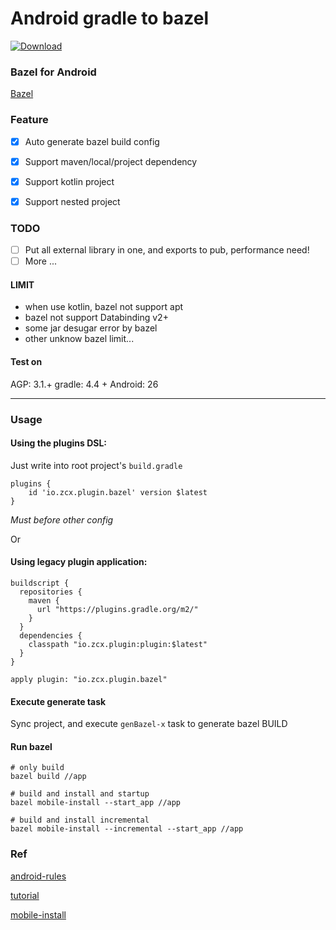 # Android gradle to bazel

[![Download](https://api.bintray.com/packages/act262/maven/bazel/images/download.svg)](https://bintray.com/act262/maven/bazel/_latestVersion)

### Bazel for Android

[Bazel](https://www.bazel.build)


### Feature
- [x] Auto generate bazel build config
- [x] Support maven/local/project dependency
- [x] Support kotlin project
- [x] Support nested project


### TODO
- [ ] Put all external library in one, and exports to pub, performance need!
- [ ] More ...

#### LIMIT
- when use kotlin, bazel not support apt
- bazel not support Databinding v2+
- some jar desugar error by bazel
- other unknow bazel limit...


#### Test on
AGP: 3.1.+
gradle: 4.4 +
Android: 26

---

### Usage

#### Using the plugins DSL:
Just write into root project's `build.gradle`
```
plugins {
    id 'io.zcx.plugin.bazel' version $latest
}
```
*Must before other config*

Or
#### Using legacy plugin application:
```
buildscript {
  repositories {
    maven {
      url "https://plugins.gradle.org/m2/"
    }
  }
  dependencies {
    classpath "io.zcx.plugin:plugin:$latest"
  }
}

apply plugin: "io.zcx.plugin.bazel"
```


#### Execute generate task
Sync project, and execute `genBazel-x` task to generate bazel BUILD


#### Run bazel
```
# only build
bazel build //app

# build and install and startup
bazel mobile-install --start_app //app

# build and install incremental
bazel mobile-install --incremental --start_app //app
```


### Ref
[android-rules](https://docs.bazel.build/versions/master/be/android.html#android-rules)

[tutorial](https://docs.bazel.build/versions/master/tutorial/android-app.html)

[mobile-install](https://docs.bazel.build/versions/master/mobile-install.html)